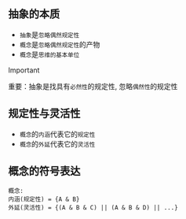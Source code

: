 ## 抽象的本质

- `抽象`是`忽略偶然规定性`
- `概念`是`忽略偶然规定性`的产物
- `概念`是`思维的基本单位`

> [!IMPORTANT]
> 重要：抽象是找具有`必然性`的规定性, 忽略`偶然性`的规定性

## 规定性与灵活性

- `概念`的`内涵`代表它的`规定性`
- `概念`的`外延`代表它的`灵活性`

## 概念的符号表达

```
概念:
内涵(规定性) = {A & B}
外延(灵活性) = {(A & B & C) || (A & B & D) || ...}
```
